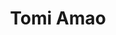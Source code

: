 ---
title: Tomi Amao
featured_image: /uploads/pages/leadership.jpg
image_description: Black and white collage of business executives
name: Tomi Amao
designation: Chief Innovation Officer
profile: executive
position: 3
image: /uploads/people/leadership/tomi.png
summary: |-
    Lorem ipsum is placeholder text commonly used in the graphic,  print, and publishing industries for previewing layouts and visual mockups
detail: |-
    Tomi Amao joined Sofcom from computer networking company Cisco Systems, where he worked as a Senior Cybersecurity Systems Engineer. Prior to that, he worked in the same role at Fortinet, a pure play cybersecurity company, responsible for the technical success of its West African business. As CIO at Softcom, he is in charge of managing the innovation process within the organization, identifying business opportunities and supporting best practices. Tomi holds a B.Eng. in Electrical and Electronics Engineering, and is currently studying Computer Science at Stanford University. He holds many industry certifications, including being a Cisco Certified Internetwork Expert for over the past ten years.
---